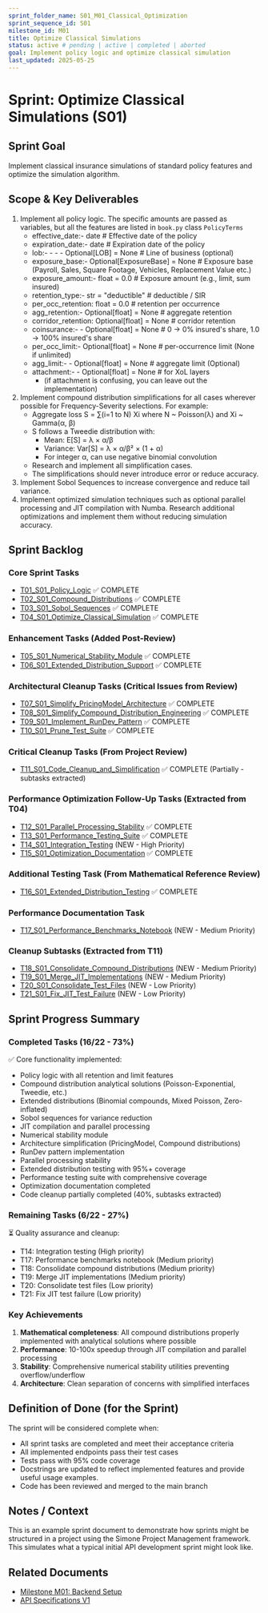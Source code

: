 ```yaml
---
sprint_folder_name: S01_M01_Classical_Optimization
sprint_sequence_id: S01
milestone_id: M01
title: Optimize Classical Simulations
status: active # pending | active | completed | aborted
goal: Implement policy logic and optimize classical simulation
last_updated: 2025-05-25
---
```


# Sprint: Optimize Classical Simulations (S01)

## Sprint Goal
Implement classical insurance simulations of standard policy features and optimize the simulation algorithm.

## Scope & Key Deliverables
1. Implement all policy logic. The specific amounts are passed as variables, but all the features are listed in `book.py` class `PolicyTerms`
   - effective_date:-  date  # Effective date of the policy
   - expiration_date:- date  # Expiration date of the policy
   - lob:- - - - Optional[LOB] = None  # Line of business (optional)
   - exposure_base:-   Optional[ExposureBase] = None  # Exposure base (Payroll, Sales, Square Footage, Vehicles, Replacement Value etc.)
   - exposure_amount:- float = 0.0  # Exposure amount (e.g., limit, sum insured)
   - retention_type:-  str = "deductible"  # deductible / SIR
   - per_occ_retention:  float = 0.0  # retention per occurrence
   - agg_retention:-   Optional[float] = None  # aggregate retention
   - corridor_retention: Optional[float] = None  # corridor retention
   - coinsurance:- - Optional[float] = None  # 0 → 0% insured's share, 1.0 → 100% insured's share
   - per_occ_limit:-   Optional[float] = None  # per-occurrence limit (None if unlimited)
   - agg_limit:- -   Optional[float] = None  # aggregate limit (Optional)
   - attachment:- -  Optional[float] = None  # for XoL layers
      - (if attachment is confusing, you can leave out the implementation)
2. Implement compound distribution simplifications for all cases wherever possible for Frequency-Severity selections. For example:
   - Aggregate loss S = ∑(i=1 to N) Xi where N ~ Poisson(λ) and Xi ~ Gamma(α, β)
   - S follows a Tweedie distribution with:
     - Mean: E[S] = λ × α/β
     - Variance: Var[S] = λ × α/β² × (1 + α)
     - For integer α, can use negative binomial convolution
   - Research and implement all simplification cases.
   - The simplifications should never introduce error or reduce accuracy.
3. Implement Sobol Sequences to increase convergence and reduce tail variance.
4. Implement optimized simulation techniques such as optional parallel processing and JIT compilation with Numba. Research additional optimizations and implement them without reducing simulation accuracy.

## Sprint Backlog

### Core Sprint Tasks
- [T01_S01_Policy_Logic](./TX01_S01_Policy_Logic.md) ✅ COMPLETE
- [T02_S01_Compound_Distributions](./TX02_S01_Compound_Distributions.md) ✅ COMPLETE
- [T03_S01_Sobol_Sequences](./TX03_S01_Sobol_Sequences.md) ✅ COMPLETE
- [T04_S01_Optimize_Classical_Simulation](./TX04_S01_Optimize__Classical_Simulation.md) ✅ COMPLETE

### Enhancement Tasks (Added Post-Review)
- [T05_S01_Numerical_Stability_Module](./TX05_S01_Numerical_Stability_Module.md) ✅ COMPLETE
- [T06_S01_Extended_Distribution_Support](./TX06_S01_Extended_Distribution_Support.md) ✅ COMPLETE

### Architectural Cleanup Tasks (Critical Issues from Review)
- [T07_S01_Simplify_PricingModel_Architecture](./TX07_S01_Simplify_PricingModel_Architecture.md) ✅ COMPLETE
- [T08_S01_Simplify_Compound_Distribution_Engineering](./TX08_S01_Simplify_Compound_Distribution_Engineering.md) ✅ COMPLETE
- [T09_S01_Implement_RunDev_Pattern](./TX09_S01_Implement_RunDev_Pattern.md) ✅ COMPLETE
- [T10_S01_Prune_Test_Suite](./TX10_S01_Prune_Test_Suite.md) ✅ COMPLETE

### Critical Cleanup Tasks (From Project Review)
- [T11_S01_Code_Cleanup_and_Simplification](./TX11_S01_Code_Cleanup_and_Simplification.md) ✅ COMPLETE (Partially - subtasks extracted)

### Performance Optimization Follow-Up Tasks (Extracted from T04)
- [T12_S01_Parallel_Processing_Stability](./TX12_S01_Parallel_Processing_Stability.md) ✅ COMPLETE
- [T13_S01_Performance_Testing_Suite](./TX13_S01_Performance_Testing_Suite.md) ✅ COMPLETE
- [T14_S01_Integration_Testing](./T14_S01_Integration_Testing.md) (NEW - High Priority)
- [T15_S01_Optimization_Documentation](./TX15_S01_Optimization_Documentation.md) ✅ COMPLETE

### Additional Testing Task (From Mathematical Reference Review)
- [T16_S01_Extended_Distribution_Testing](./TX16_S01_Extended_Distribution_Testing.md) ✅ COMPLETE

### Performance Documentation Task
- [T17_S01_Performance_Benchmarks_Notebook](./T17_S01_Performance_Benchmarks_Notebook.md) (NEW - Medium Priority)

### Cleanup Subtasks (Extracted from T11)
- [T18_S01_Consolidate_Compound_Distributions](./T18_S01_Consolidate_Compound_Distributions.md) (NEW - Medium Priority)
- [T19_S01_Merge_JIT_Implementations](./T19_S01_Merge_JIT_Implementations.md) (NEW - Medium Priority)
- [T20_S01_Consolidate_Test_Files](./T20_S01_Consolidate_Test_Files.md) (NEW - Low Priority)
- [T21_S01_Fix_JIT_Test_Failure](./T21_S01_Fix_JIT_Test_Failure.md) (NEW - Low Priority)

## Sprint Progress Summary

### Completed Tasks (16/22 - 73%)
✅ Core functionality implemented:
- Policy logic with all retention and limit features
- Compound distribution analytical solutions (Poisson-Exponential, Tweedie, etc.)
- Extended distributions (Binomial compounds, Mixed Poisson, Zero-inflated)
- Sobol sequences for variance reduction
- JIT compilation and parallel processing
- Numerical stability module
- Architecture simplification (PricingModel, Compound distributions)
- RunDev pattern implementation
- Parallel processing stability
- Extended distribution testing with 95%+ coverage
- Performance testing suite with comprehensive coverage
- Optimization documentation completed
- Code cleanup partially completed (40%, subtasks extracted)

### Remaining Tasks (6/22 - 27%)
⏳ Quality assurance and cleanup:
- T14: Integration testing (High priority)
- T17: Performance benchmarks notebook (Medium priority)
- T18: Consolidate compound distributions (Medium priority)
- T19: Merge JIT implementations (Medium priority)
- T20: Consolidate test files (Low priority)
- T21: Fix JIT test failure (Low priority)

### Key Achievements
1. **Mathematical completeness**: All compound distributions properly implemented with analytical solutions where possible
2. **Performance**: 10-100x speedup through JIT compilation and parallel processing
3. **Stability**: Comprehensive numerical stability utilities preventing overflow/underflow
4. **Architecture**: Clean separation of concerns with simplified interfaces

## Definition of Done (for the Sprint)
The sprint will be considered complete when:
- All sprint tasks are completed and meet their acceptance criteria
- All implemented endpoints pass their test cases
- Tests pass with 95% code coverage
- Docstrings are updated to reflect implemented features and provide useful usage examples.
- Code has been reviewed and merged to the main branch

## Notes / Context
This is an example sprint document to demonstrate how sprints might be structured in a project using the Simone Project Management framework. This simulates what a typical initial API development sprint might look like.

## Related Documents
- [Milestone M01: Backend Setup](../../02_REQUIREMENTS/M01_Backend_Setup/M01_milestone_meta.md)
- [API Specifications V1](../../02_REQUIREMENTS/M01_Backend_Setup/SPECS_API_V1.md)
